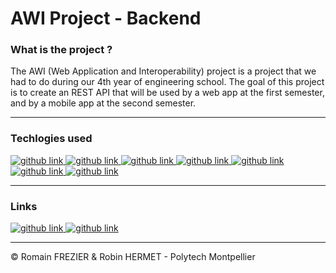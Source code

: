 # AWI Project - Backend

### What is the project ?

The AWI (Web Application and Interoperability) project is a project that we had to do during our 4th year of engineering school. The goal of this project is to create an REST API that will be used by a web app at the first semester, and by a mobile app at the second semester.

---

### Techlogies used

<a target="_blank" href="https://nodejs.org/en/">
  <img alt="github link" src="https://img.shields.io/badge/nodejs-16.13.2-orange?style=for-the-badge&logo=node.js"> 
</a>

<a target="_blank" href="https://expressjs.com/">
  <img alt="github link" src="https://img.shields.io/badge/express-4.18.2-orange?style=for-the-badge&logo=express">
</a>

<a target="_blank" href="https://www.mongodb.com/">
  <img alt="github link" src="https://img.shields.io/badge/mongodb-5.3.2-orange?style=for-the-badge&logo=mongodb">
</a>

<a target="_blank" href="https://mongoosejs.com/">
  <img alt="github link" src="https://img.shields.io/badge/mongoose-6.9.0-orange?style=for-the-badge&logo=mongoose">
</a>

<a target="_blank" href="https://firebase.google.com/docs/admin/setup">
  <img alt="github link" src="https://img.shields.io/badge/firebase admin-11.5.0-orange?style=for-the-badge&logo=firebase">
</a> 

<a target="_blank" href="https://firebase.google.com/docs/functions">
  <img alt="github link" src="https://img.shields.io/badge/firebase functions-11.5.0-orange?style=for-the-badge&logo=firebase">
</a> 

<a target="_blank" href="https://www.npmjs.com/">
  <img alt="github link" src="https://img.shields.io/badge/npm-8.1.2-orange?style=for-the-badge&logo=npm">
</a>

---

### Links

<a target="_blank" href="https://awi-project-868686.web.app">
    <img alt="github link" src="https://img.shields.io/badge/web-web app-blue?style=for-the-badge&logo=googlechrome">
</a>
<a target="_blank" href="https://github.com/romainfrezier/AWI-project-frontend">
    <img alt="github link" src="https://img.shields.io/badge/github-frontend git-red?style=for-the-badge&logo=github">
</a>

---

© Romain FREZIER & Robin HERMET - Polytech Montpellier

